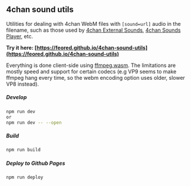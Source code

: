 ## 4chan sound utils

Utilities for dealing with 4chan WebM files with `[sound=url]` audio in the filename, such as those used by [4chan External Sounds](https://sleazyfork.org/en/scripts/31045-4chan-external-sounds), [4chan Sounds Player](https://github.com/rcc11/4chan-sounds-player), etc.

**Try it here: [https://feored.github.io/4chan-sound-utils](https://feored.github.io/4chan-sound-utils)**

Everything is done client-side using [ffmpeg.wasm](https://github.com/ffmpegwasm/ffmpeg.wasm).
The limitations are mostly speed and support for certain codecs (e.g VP9 seems to make ffmpeg hang every time, so the webm encoding option uses older, slower VP8 instead).


##### Develop

```sh
npm run dev
or
npm run dev -- --open
```

##### Build

```sh
npm run build
```
##### Deploy to Github Pages

```sh
npm run deploy
```
